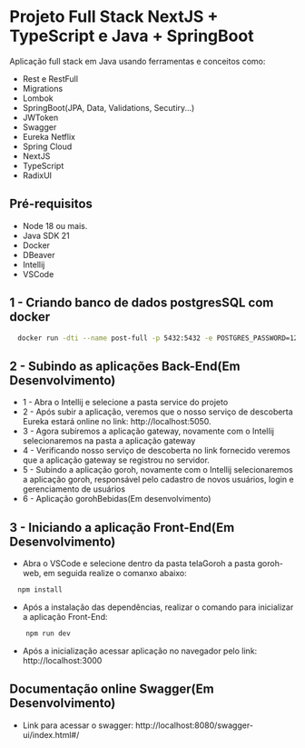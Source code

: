 # Projeto Full Stack NextJS + TypeScript e Java + SpringBoot
Aplicação full stack em Java usando ferramentas e conceitos como:
- Rest e RestFull
- Migrations
- Lombok
- SpringBoot(JPA, Data, Validations, Secutiry...)
- JWToken
- Swagger
- Eureka Netflix
- Spring Cloud
- NextJS
- TypeScript
- RadixUI

## Pré-requisitos
- Node 18 ou mais.
- Java SDK 21
- Docker
- DBeaver
- Intellij
- VSCode

## 1 - Criando banco de dados postgresSQL com docker

```sh
  docker run -dti --name post-full -p 5432:5432 -e POSTGRES_PASSWORD=123 -e POSTGRES_USER=postgres -e POSTGRES_DB=postgres postgres
```

## 2 - Subindo as aplicações Back-End(Em Desenvolvimento)

- 1 - Abra o Intellij e selecione a pasta service do projeto
- 2 - Após subir a aplicação, veremos que o nosso serviço de descoberta Eureka estará online no link: http://localhost:5050.
- 3 - Agora subiremos a aplicação gateway, novamente com o Intellij selecionaremos na pasta a aplicação gateway
- 4 - Verificando nosso serviço de descoberta no link fornecido veremos que a aplicação gateway se registrou no servidor.
- 5 - Subindo a aplicação goroh, novamente com o Intellij selecionaremos a aplicação goroh, responsável pelo cadastro de novos usuários, login e gerenciamento de usuários
- 6 - Aplicação gorohBebidas(Em desenvolvimento)


## 3 - Iniciando a aplicação Front-End(Em Desenvolvimento)

- Abra o VSCode e selecione dentro da pasta telaGoroh a pasta goroh-web, em seguida realize o comanxo abaixo:
 
```sh
  npm install
```

- Após a instalação das dependências, realizar o comando para inicializar a aplicação Front-End:

```sh
    npm run dev
```

- Após a inicialização acessar aplicação no navegador pelo link: http://localhost:3000

## Documentação online Swagger(Em Desenvolvimento)

- Link para acessar o swagger: http://localhost:8080/swagger-ui/index.html#/
